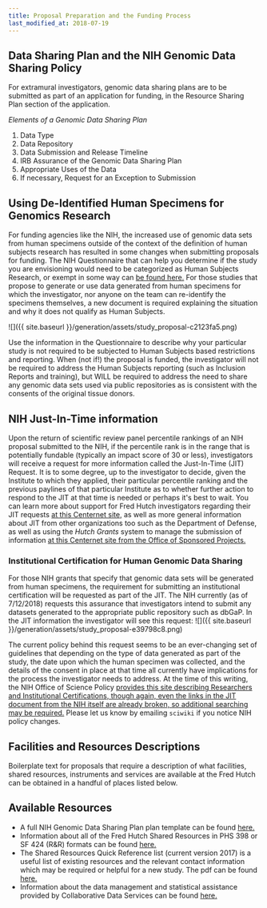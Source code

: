 ```yaml
---
title: Proposal Preparation and the Funding Process
last_modified_at: 2018-07-19
---
```


## Data Sharing Plan and the NIH Genomic Data Sharing Policy
For extramural investigators, genomic data sharing plans are to be submitted as part of an application for funding, in the Resource Sharing Plan section of the application.

*Elements of a Genomic Data Sharing Plan*
  1.	Data Type
  2.	Data Repository
  3.	Data Submission and Release Timeline
  4.	IRB Assurance of the Genomic Data Sharing Plan
  5.	Appropriate Uses of the Data
  6.	If necessary, Request for an Exception to Submission


## Using De-Identified Human Specimens for Genomics Research
For funding agencies like the NIH, the increased use of genomic data sets from human specimens outside of the context of the definition of human subjects research has resulted in some changes when submitting proposals for funding.   The NIH Questionnaire that can help you determine if the study you are envisioning would need to be categorized as Human Subjects Research, or exempt in some way can [be found here.](https://humansubjects.nih.gov/questionnaire) For those studies that propose to generate or use data generated from human specimens for which the investigator, nor anyone on the team can re-identify the specimens themselves, a new document is required explaining the situation and why it does not qualify as Human Subjects.

![]({{ site.baseurl }}/generation/assets/study_proposal-c2123fa5.png)

Use the information in the Questionnaire to describe why your particular study is not required to be subjected to Human Subjects based restrictions and reporting.  When (not if!) the proposal is funded, the investigator will not be required to address the Human Subjects reporting (such as Inclusion Reports and training), but WILL be required to address the need to share any genomic data sets used via public repositories as is consistent with the consents of the original tissue donors.  


## NIH Just-In-Time information
Upon the return of scientific review panel percentile rankings of an NIH proposal submitted to the NIH, if the percentile rank is in the range that is potentially fundable (typically an impact score of 30 or less), investigators will receive a request for more information called the Just-In-Time (JIT) Request.  It is to some degree, up to the investigator to decide, given the Institute to which they applied, their particular percentile ranking and the previous paylines of that particular Institute as to whether further action to respond to the JIT at that time is needed or perhaps it's best to wait. You can learn more about support for Fred Hutch investigators regarding their JIT requests [at this Centernet site,](https://centernet.fredhutch.org/cn/u/osr/sponsored-projects/just-in-time/nih-just-in-time.html) as well as more general information about JIT from other organizations too such as the Department of Defense, as well as using the *Hutch Grants* system to manage the submission of information [at this Centernet site from the Office of Sponsored Projects.](https://centernet.fredhutch.org/cn/u/osr/sponsored-projects/just-in-time.html)

### Institutional Certification for Human Genomic Data Sharing
For those NIH grants that specify that genomic data sets will be generated from human specimens, the requirement for submitting an institutional certification will be requested as part of the JIT.  The NIH currently (as of 7/12/2018) requests this assurance that investigators intend to submit any datasets generated to the appropriate public repository such as dbGaP.  In the JIT information the investigator will see this request:
![]({{ site.baseurl }}/generation/assets/study_proposal-e39798c8.png)

The current policy behind this request seems to be an ever-changing set of guidelines that depending on the type of data generated as part of the study, the date upon which the human specimen was collected, and the details of the consent in place at that time all currently have implications for the process the investigator needs to address.  At the time of this writing, the NIH Office of Science Policy [provides this site describing Researchers and Institutional Certifications, though again, even the links in the JIT document from the NIH itself are already broken, so additional searching may be required.](https://osp.od.nih.gov/scientific-sharing/researchers-institutional-certifications/)  Please let us know by emailing `sciwiki` if you notice NIH policy changes.  


## Facilities and Resources Descriptions
Boilerplate text for proposals that require a description of what facilities, shared resources, instruments and services are available at the Fred Hutch can be obtained in a handful of places listed below.  

## Available Resources
  - A full NIH Genomic Data Sharing Plan plan template can be found [here.](https://osp.od.nih.gov/wp-content/uploads/NIH_Guidance_Developing-GDS_Plans.pdf)
  - Information about all of the Fred Hutch Shared Resources in PHS 398 or SF 424 (R&R) formats can be found [here.](https://sharedresources.fredhutch.org/grant-writers)
  - The Shared Resources Quick Reference list (current version 2017) is a useful list of existing resources and the relevant contact information which may be required or helpful for a new study.  The pdf can be found [here.](https://sharedresources.fredhutch.org/sites/default/files/sr_quick_reference2017.pdf)
  - Information about the data management and statistical assistance provided by Collaborative Data Services can be found [here.](http://research.fhcrc.org/cds/en.html)
